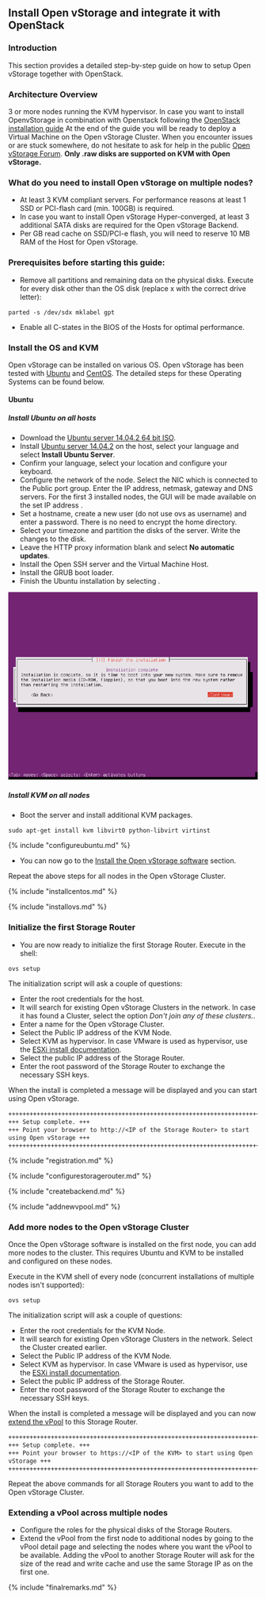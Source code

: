 ## Install Open vStorage and integrate it with OpenStack

### Introduction
This section provides a detailed step-by-step guide on how to setup Open vStorage together with OpenStack.

### Architecture Overview





















3 or more nodes running the KVM hypervisor. In case you want to install OpenvStorage in combination with Openstack following the [OpenStack installation guide](openstack.md) At the end of
the guide you will be ready to deploy a Virtual Machine on the Open
vStorage Cluster. When you encounter issues or are stuck somewhere, do
not hesitate to ask for help in the public [Open vStorage
Forum](https://groups.google.com/forum/#!forum/open-vstorage). **Only
.raw disks are supported on KVM with Open vStorage.**

### What do you need to install Open vStorage on multiple nodes?
-   At least 3 KVM compliant servers. For performance reasons at least 1
    SSD or PCI-flash card (min. 100GB) is required.
-   In case you want to install Open vStorage Hyper-converged, at least 3 additional SATA disks are required for the Open vStorage Backend.
-   Per GB read cache on SSD/PCI-e flash, you will need to reserve 10 MB RAM of the Host for Open vStorage.

### Prerequisites before starting this guide:
-   Remove all partitions and remaining data on the physical disks. Execute for every disk other than the OS disk (replace x with the correct drive letter):
```
parted -s /dev/sdx mklabel gpt
```
-   Enable all C-states in the BIOS of the Hosts for optimal
    performance.

### Install the OS and KVM
Open vStorage can be installed on various OS. Open vStorage has been tested with [Ubuntu](#ubuntu) and [CentOS](#centos). The detailed steps for these Operating Systems can be found below.

#### <a name="ubuntu"></a> Ubuntu
##### Install Ubuntu on all hosts
-   Download the [Ubuntu server 14.04.2 64 bit ISO](http://releases.ubuntu.com/14.04.2/ubuntu-14.04.2-server-amd64.iso).
-   Install [Ubuntu server 14.04.2](http://releases.ubuntu.com/14.04.2/ubuntu-14.04.2-server-amd64.iso)
    on the host, select your language and select **Install Ubuntu
    Server**.
-   Confirm your language, select your location and configure your
    keyboard.
-   Configure the network of the node. Select the NIC which is connected
    to the Public port group. Enter the IP address, netmask, gateway and
    DNS servers. For the first 3 installed nodes, the GUI will be made available on the set IP address .
-   Set a hostname, create a new user (do not use ovs as username) and
    enter a password. There is no need to encrypt the home directory.
-   Select your timezone and partition the disks of the server. Write
    the changes to the disk.
-   Leave the HTTP proxy information blank and select **No automatic
    updates**.
-   Install the Open SSH server and the Virtual Machine Host.
-   Install the GRUB boot loader.
-   Finish the Ubuntu installation by selecting **<Continue>**.

![](../Images/finish_install.png)

##### Install KVM on all nodes
-   Boot the server and install additional KVM packages.
```
sudo apt-get install kvm libvirt0 python-libvirt virtinst
```

{% include "configureubuntu.md" %}
-   You can now go to the [Install the Open vStorage software](#installovs) section.

Repeat the above steps for all nodes in the Open vStorage Cluster.

{% include "installcentos.md" %}

{% include "installovs.md" %}



### Initialize the first Storage Router

-   You are now ready to initialize the first Storage Router. Execute in
    the shell:
```
ovs setup
```

The initialization script will ask a couple of questions:

-   Enter the root credentials for the host.
-   It will search for existing Open vStorage Clusters in the network.
    In case it has found a Cluster, select the option *Don't join any of
    these clusters.*.
-   Enter a name for the Open vStorage Cluster.
-   Select the Public IP address of the KVM Node.
-   Select KVM as hypervisor. In case VMware is used as hypervisor, use
    the [ESXi install documentation](esxi.md).
-   Select the public IP address of the Storage Router.
-   Enter the root password of the Storage Router to exchange the necessary SSH
    keys.

When the install is completed a message will be displayed and you can
start using Open vStorage.

```
++++++++++++++++++++++++++++++++++++++++++++++++++++++++++++++++++++++++++++++++++
+++ Setup complete. +++
+++ Point your browser to http://<IP of the Storage Router> to start using Open vStorage +++
++++++++++++++++++++++++++++++++++++++++++++++++++++++++++++++++++++++++++++++++++
```

{% include "registration.md" %}

{% include "configurestoragerouter.md" %}

{% include "createbackend.md" %}

{% include "addnewvpool.md" %}

### Add more nodes to the Open vStorage Cluster

Once the Open vStorage software is installed on the first node, you can
add more nodes to the cluster. This requires Ubuntu and KVM to be installed and configured on these nodes.

Execute in the KVM shell of every node (concurrent installations of multiple nodes isn't supported):

```
ovs setup
```

The initialization script will ask a couple of questions:

-   Enter the root credentials for the KVM Node.
-   It will search for existing Open vStorage Clusters in the network.
    Select the Cluster created earlier.
-   Select the Public IP address of the KVM Node.
-   Select KVM as hypervisor. In case VMware is used as hypervisor, use
    the [ESXi install documentation](esxi).
-   Select the public IP address of the Storage Router.
-   Enter the root password of the Storage Router to exchange the
    necessary SSH keys.

When the install is completed a message will be displayed and you can
now [extend the vPool](#extendvpool) to this Storage Router.

```
+++++++++++++++++++++++++++++++++++++++++++++++++++++++++++++++++++++++++++++++++
+++ Setup complete. +++
+++ Point your browser to https://<IP of the KVM> to start using Open vStorage +++
+++++++++++++++++++++++++++++++++++++++++++++++++++++++++++++++++++++++++++++++++
```

Repeat the above commands for all Storage Routers you want to add to the
Open vStorage Cluster.

### <a name="extendvpool"></a> Extending a vPool across multiple nodes

-   Configure the roles for the physical disks of the Storage Routers.
-   Extend the vPool from the first node to additional nodes by going to
    the vPool detail page and selecting the nodes where you want the
    vPool to be available. Adding the vPool to another Storage Router
    will ask for the size of the read and write cache and use the same Storage IP as on the first one.

{% include "finalremarks.md" %}


